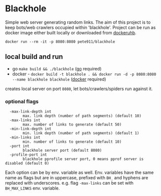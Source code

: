 # Blackhole

Simple web server generating random links. The aim of this project is to keep bots/web crawlers occupied within
'blackhole'. Project can be run as docker image either built locally or downloaded from
[dockeruhb](https://hub.docker.com/r/pete911/blackhole).

```shell script
docker run --rm -it -p 8080:8080 pete911/blackhole
```

## local build and run

 - go `make build && ./blackhole` ([go](https://golang.org/dl/) required)
 - docker - `docker build -t blackhole . && docker run -d -p 8080:8080 --name blackhole blackhole` ([docker](https://www.docker.com/) required)

 creates local server on port `8080`, let bots/crawlers/spiders run against it.

### optional flags

```
  -max-link-depth int
        max. link depth (number of path segments) (default 10)
  -max-links int
        max. number of links to generate (default 50)
  -min-link-depth int
        min. link depth (number of path segments) (default 1)
  -min-links int
        min. number of links to generate (default 10)
  -port int
        blackhole server port (default 8080)
  -profile-port int
        blackhole pprofile server port, 0 means pprof server is disabled (default 0)
```

Each option can be by env. variable as well. Env. variables have the same name as flags but are in uppercase, prefixed
with `BH_` and hyphens are replaced with underscores. e.g. flag `-max-links` can be set with `BH_MAX_LINKS` env. variable.
